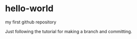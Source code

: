 # hello-world
my first github repository

Just following the tutorial for making a branch and committing.

